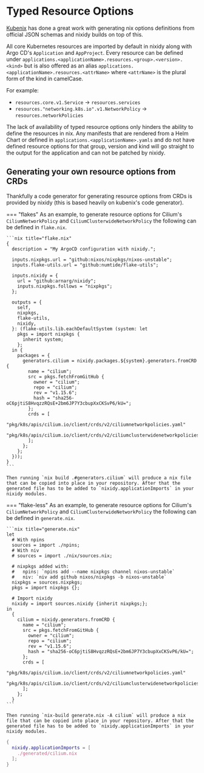 # Typed Resource Options

[Kubenix](https://github.com/hall/kubenix/) has done a great work with generating nix options definitions from official JSON schemas and nixidy builds on top of this.

All core Kubernetes resources are imported by default in nixidy along with Argo CD's `Application` and `AppProject`. Every resource can be defined under `applications.<applicationName>.resources.<group>.<version>.<kind>` but is also offered as an alias `applications.<applicationName>.resources.<attrName>` where `<attrName>` is the plural form of the kind in camelCase.

For example:

- `resources.core.v1.Service` -> `resources.services`
- `resources."networking.k8s.io".v1.NetworkPolicy` -> `resources.networkPolicies`

The lack of availability of typed resource options only hinders the ability to define the resources in nix. Any manifests that are rendered from a Helm Chart or defined in `applications.<applicationName>.yamls` and do not have defined resource options for that group, version and kind will go straight to the output for the application and can not be patched by nixidy.

## Generating your own resource options from CRDs

Thankfully a code generator for generating resource options from CRDs is provided by nixidy (this is based heavily on kubenix's code generator).

=== "flakes"
    As an example, to generate resource options for Cilium's `CiliumNetworkPolicy` and `CiliumClusterwideNetworkPolicy` the following can be defined in `flake.nix`.

    ```nix title="flake.nix"
    {
      description = "My ArgoCD configuration with nixidy.";

      inputs.nixpkgs.url = "github:nixos/nixpkgs/nixos-unstable";
      inputs.flake-utils.url = "github:numtide/flake-utils";

      inputs.nixidy = {
        url = "github:arnarg/nixidy";
        inputs.nixpkgs.follows = "nixpkgs";
      };

      outputs = {
        self,
        nixpkgs,
        flake-utils,
        nixidy,
      }: (flake-utils.lib.eachDefaultSystem (system: let
        pkgs = import nixpkgs {
          inherit system;
        };
      in {
        packages = {
          generators.cilium = nixidy.packages.${system}.generators.fromCRD {
            name = "cilium";
            src = pkgs.fetchFromGitHub {
              owner = "cilium";
              repo = "cilium";
              rev = "v1.15.6";
              hash = "sha256-oC6pjtiS8HvqzzRQsE+2bm6JP7Y3cbupXxCKSvP6/kU=";
            };
            crds = [
              "pkg/k8s/apis/cilium.io/client/crds/v2/ciliumnetworkpolicies.yaml"
              "pkg/k8s/apis/cilium.io/client/crds/v2/ciliumclusterwidenetworkpolicies.yaml"
            ];
          };
        };
      }));
    }
    ```

    Then running `nix build .#generators.cilium` will produce a nix file that can be copied into place in your repository. After that the generated file has to be added to `nixidy.applicationImports` in your nixidy modules.

=== "flake-less"
    As an example, to generate resource options for Cilium's `CiliumNetworkPolicy` and `CiliumClusterwideNetworkPolicy` the following can be defined in `generate.nix`.

    ```nix title="generate.nix"
    let
      # With npins
      sources = import ./npins;
      # With niv
      # sources = import ./nix/sources.nix;

      # nixpkgs added with:
      #   npins: `npins add --name nixpkgs channel nixos-unstable`
      #   niv: `niv add github nixos/nixpkgs -b nixos-unstable`
      nixpkgs = sources.nixpkgs;
      pkgs = import nixpkgs {};

      # Import nixidy
      nixidy = import sources.nixidy {inherit nixpkgs;};
    in
      {
        cilium = nixidy.generators.fromCRD {
          name = "cilium";
          src = pkgs.fetchFromGitHub {
            owner = "cilium";
            repo = "cilium";
            rev = "v1.15.6";
            hash = "sha256-oC6pjtiS8HvqzzRQsE+2bm6JP7Y3cbupXxCKSvP6/kU=";
          };
          crds = [
            "pkg/k8s/apis/cilium.io/client/crds/v2/ciliumnetworkpolicies.yaml"
            "pkg/k8s/apis/cilium.io/client/crds/v2/ciliumclusterwidenetworkpolicies.yaml"
          ];
        };
      }
    ```

    Then running `nix-build generate.nix -A cilium` will produce a nix file that can be copied into place in your repository. After that the generated file has to be added to `nixidy.applicationImports` in your nixidy modules.

```nix title="env/dev.nix"
{
  nixidy.applicationImports = [
    ./generated/cilium.nix
  ];
}
```

